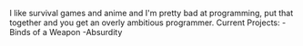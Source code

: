 I like survival games and anime and I'm pretty bad at programming, put that together and you get an overly ambitious programmer.
Current Projects:
-Binds of a Weapon
-Absurdity
